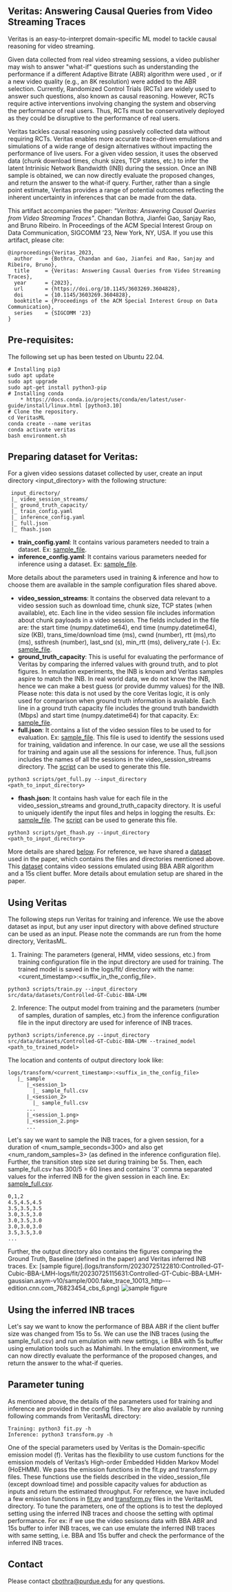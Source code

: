 ## Veritas: Answering Causal Queries from Video Streaming Traces

Veritas is an easy-to-interpret domain-specific ML model to tackle causal reasoning for video streaming.

Given data collected from real video streaming sessions, a video publisher may wish to answer "what-if" questions such as understanding the performance if a different Adaptive Bitrate (ABR) algorithm were used , or if a new video quality (e.g., an 8K resolution) were added to the ABR selection. Currently, Randomized Control Trials (RCTs) are widely used to answer such questions, also known as causal reasoning. However, RCTs require active interventions involving changing the system and observing the performance of real users. Thus, RCTs must be conservatively deployed as they could be disruptive to the performance of real users. 

Veritas tackles causal reasoning using passively collected data without requiring RCTs. Veritas enables more accurate trace-driven emulations and simulations of a wide range of design alternatives without impacting the performance of live users. For a given video session, it uses the observed data (chunk download times, chunk sizes, TCP states, etc.) to infer the latent Intrinisic Network Bandwidth (INB) during the session.  Once an INB sample is obtained, we can now directly evaluate the proposed changes, and return the answer to the what-if query. Further, rather than a single point estimate, Veritas provides a range of potential outcomes reflecting the inherent uncertainty in inferences that can be made from the data.

This artifact accompanies the paper: *"Veritas: Answering Causal Queries from Video Streaming Traces"*. Chandan Bothra, Jianfei Gao, Sanjay Rao, and Bruno Ribeiro. In Proceedings of the ACM Special Interest Group on Data Communication, SIGCOMM ’23, New York, NY, USA. If you use this artifact, please cite:
```
@inproceedings{Veritas_2023,
  author    = {Bothra, Chandan and Gao, Jianfei and Rao, Sanjay and Ribeiro, Bruno},
  title     = {Veritas: Answering Causal Queries from Video Streaming Traces},
  year      = {2023},
  url       = {https://doi.org/10.1145/3603269.3604828},
  doi       = {10.1145/3603269.3604828},
  booktitle = {Proceedings of the ACM Special Interest Group on Data Communication},
  series    = {SIGCOMM '23}
}
```
## Pre-requisites:

The following set up has been tested on Ubuntu 22.04.
  ```
  # Installing pip3
  sudo apt update
  sudo apt upgrade
  sudo apt-get install python3-pip 
  # Installing conda
      * https://docs.conda.io/projects/conda/en/latest/user-guide/install/linux.html [python3.10]
  # Clone the repository.
  cd VeritasML
  conda create --name veritas
  conda activate veritas
  bash environment.sh
  ```

## Preparing dataset for Veritas:

For a given video sessions dataset collected by user, create an input directory <input_directory> with the following structure:
   ```
    input_directory/
    |_ video_session_streams/
    |_ ground_truth_capacity/
    |_ train_config.yaml
    |_ inference_config.yaml
    |_ full.json
    |_ fhash.json

   ```
 - **train_config.yaml**: It contains various parameters needed to train a dataset. Ex: [sample_file](src/data/datasets/Controlled-GT-Cubic-BBA-LMH/train_config.yaml).  
 - **inference_config.yaml**: It contains various parameters needed for inference using a dataset. Ex: [sample_file](src/data/datasets/Controlled-GT-Cubic-BBA-LMH/inference_config.yaml).

More details about the parameters used in training & inference and how to choose them are available in the sample configuration files shared above.  

 - **video_session_streams**: It contains the observed data relevant to a video session such as download time, 
 chunk size, TCP states (when available), etc. Each line in the video session file includes information about chunk payloads in a video session. The fields included in the file are: the start time (numpy.datetime64), end time (numpy.datetime64), size (KB), trans_time/download time (ms), cwnd (number), rtt (ms),rto (ms), ssthresh (number), last_snd (s), min_rtt (ms), delivery_rate (-). Ex: [sample_file](./src/data/datasets/Controlled-GT-Cubic-BBA-LMH/video_session_streams/fake_trace_10013_http---edition.cnn.com_76823454_cbs_6).
 - **ground_truth_capacity**: This is useful for evaluating the performance of Veritas by comparing the inferred values 
 with ground truth, and to plot figures. In emulation experiments, the INB is known and Veritas samples aspire to match 
 the INB. In real world data, we do not know the INB, hence we can make a best guess (or provide dummy values) for the INB. Please note: this data is not used by the core Veritas logic, it is only used for comparison when ground truth information is available. Each line in a ground truth capacity file includes the ground truth bandwidth (Mbps) and start time (numpy.datetime64) for that capacity. Ex: [sample_file](./src/data/datasets/Controlled-GT-Cubic-BBA-LMH/ground_truth_capacity/fake_trace_10013_http---edition.cnn.com_76823454_cbs_6).
 - **full.json**: It contains a list of the video session files to be used to for evaluation. Ex: [sample_file](./src/data/datasets/Controlled-GT-Cubic-BBA-LMH/full.json). This file is used to identify the sessions used for training, validation and inference. In our case, we use all the sessions for training and again use all the sessions for inference. Thus, full.json includes the names of all the sessions in the video_session_streams directory. The [script](./scripts/get_full.py) can be used to generate this file.
  ```
  python3 scripts/get_full.py --input_directory <path_to_input_directory>
  ```
 - **fhash.json**: It contains hash value for each file in the video_session_streams and ground_truth_capacity directory. It is useful to uniquely identify the input files and helps in logging the results. Ex: [sample_file](./src/data/datasets/Controlled-GT-Cubic-BBA-LMH/fhash.json). The [script](./scripts/get_fhash.py) can be used to generate this file.
  ```
  python3 scripts/get_fhash.py --input_directory <path_to_input_directory>
  ```

More details are shared [below](#input-dataset-details). For reference, we have shared a [dataset](./src/data/datasets/Controlled-GT-Cubic-BBA-LMH) used in the paper, which contains the files and directories mentioned above. This [dataset](./src/data/datasets/Controlled-GT-Cubic-BBA-LMH) contains video sessions emulated using BBA ABR algorithm and a 15s client buffer. More details about emulation setup are shared in the paper.

## Using Veritas
The following steps run Veritas for training and inference. We use the above dataset as input, but any user input directory with above defined structure can be used as an input. Please note the commands are run from the home directory, VeritasML. 

1. Training: The parameters (general, HMM, video sessions, etc.) from training configuration file in the input directory are used for training. The trained model is saved in the logs/fit/ directory with the name: <curent_timestamp>:<suffix_in_the_config_file>.
  ```
  python3 scripts/train.py --input_directory src/data/datasets/Controlled-GT-Cubic-BBA-LMH
  ```
2. Inference: The output model from training and the parameters (number of samples, duration of samples, etc.) from the inference configuration file in the input directory are used for inference of INB traces.
  ```
  python3 scripts/inference.py --input_directory src/data/datasets/Controlled-GT-Cubic-BBA-LMH --trained_model <path_to_trained_model>
  ```
The location and contents of output directory look like:
  ```
  logs/transform/<current_timestamp>:<suffix_in_the_config_file>
     |_ sample
        |_<session_1>
          |_ sample_full.csv
        |_<session_2>
          |_ sample_full.csv
        ...
        |_<session_1.png>
        |_<session_2.png>
        ...
  ```
Let's say we want to sample the INB traces, for a given session, for a duration of <num_sample_seconds=300> and also get <num_random_samples=3> (as defined in the inference configuration file). Further, the transition step size set during training be 5s. Then, each sample_full.csv has 300/5 = 60 lines and contains '3' comma separated values for the inferred INB for the given 
session in each line. Ex: [sample_full.csv](logs/transform/20230725122810:Controlled-GT-Cubic-BBA-LMH-logs/fit/20230725115631:Controlled-GT-Cubic-BBA-LMH-gaussian.asym-v10/sample/000.fake_trace_10013_http---edition.cnn.com_76823454_cbs_6/sample_full.csv).  
  ```
  0,1,2
  4.5,4.5,4.5
  3.5,3.5,3.5
  3.0,3.5,3.0
  3.0,3.5,3.0
  3.0,3.0,3.0
  3.5,3.5,3.0
  ...
  ```
Further, the output directory also contains the figures comparing the Ground Truth, Baseline (defined in the paper) and Veritas inferred INB traces. Ex: [sample figure].(logs/transform/20230725122810:Controlled-GT-Cubic-BBA-LMH-logs/fit/20230725115631:Controlled-GT-Cubic-BBA-LMH-gaussian.asym-v10/sample/000.fake_trace_10013_http---edition.cnn.com_76823454_cbs_6.png) ![sample figure](logs/transform/20230725122810:Controlled-GT-Cubic-BBA-LMH-logs/fit/20230725115631:Controlled-GT-Cubic-BBA-LMH-gaussian.asym-v10/sample/000.fake_trace_10013_http---edition.cnn.com_76823454_cbs_6.png)

## Using the inferred INB traces
Let's say we want to know the performance of BBA ABR if the client buffer size was changed from 15s to 5s. We can use the INB traces (using the sample_full.csv) and run emulation with new settings, i.e BBA with 5s buffer using emulation tools such as Mahimahi. In the emulation environment, we can now directly evaluate the performance of the proposed changes, and return the answer to the what-if queries.

## Parameter tuning
As mentioned above, the details of the parameters used for training and inference are provided in the config files. They are also available by running following commands from VeritasML directory:
```
Training: python3 fit.py -h
Inference: python3 transform.py -h
```
One of the special parameters used by Veritas is the Domain-specific emission model (f). Veritas has the flexibility to use custom functions for the emission models of Veritas’s High-order Embedded Hidden Markov Model (HoEHMM). We pass the emission functions in the fit.py and transform.py files. These functions use the fields described in the video_session_file (except download time) and 
possible capacity values for abduction as inputs and return the estimated throughput. For reference, we have included a few emission functions in [fit.py](fit.py) and [transform.py](transform.py) files in the VeritasML directory. To tune the parameters, one of the options is to test the deployed setting using the inferred INB traces and choose the setting with optimal performance. For ex: if we use the video sesisons data with BBA ABR and 15s buffer to infer INB traces, we can use emulate the inferred INB traces with same setting, i.e. BBA and 15s buffer and check the performance of the inferred INB traces.

## Contact
Please contact cbothra@purdue.edu for any questions.
   
   
